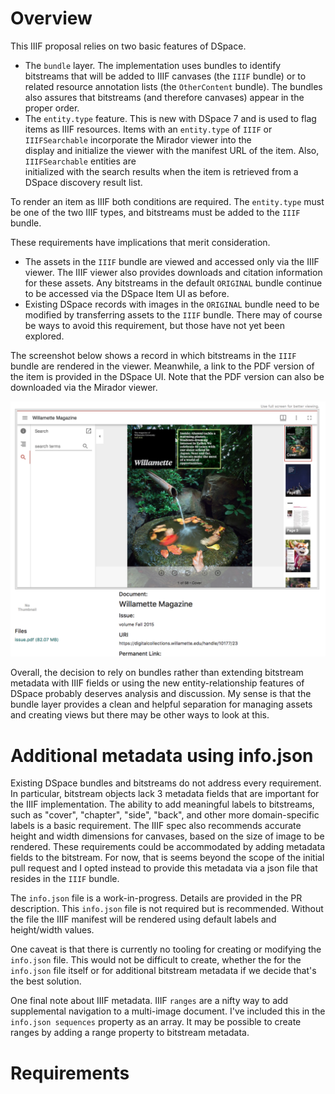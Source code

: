 # Overview

This IIIF proposal relies on two basic features of DSpace. 

* The `bundle` layer. The implementation uses bundles to identify bitstreams that will be added 
  to IIIF canvases (the `IIIF` bundle) or to related resource annotation lists (the `OtherContent` bundle). 
  The bundles also assures that bitstreams (and therefore canvases) appear in the proper order.
* The `entity.type` feature. This is new with DSpace 7 and is used to flag items as IIIF resources. 
  Items with an `entity.type` of `IIIF` or `IIIFSearchable` incorporate the Mirador viewer into the  
  display and initialize the viewer with the manifest URL of the item. Also, `IIIFSearchable` entities are  
  initialized with the search results when the item is retrieved from a DSpace discovery result list.

To render an item as IIIF both conditions are required.  The `entity.type` must be one of the two IIIF types, 
and bitstreams must be added to the `IIIF` bundle.

These requirements have implications that merit consideration.

* The assets in the `IIIF` bundle are viewed and accessed only via the IIIF viewer. The IIIF viewer also provides 
  downloads and citation information for these assets. Any bitstreams in the default `ORIGINAL` bundle continue to 
  be accessed via the DSpace Item UI as before. 
* Existing DSpace records with images in the `ORIGINAL` bundle need to be modified by transferring assets to the 
  `IIIF` bundle. There may of course be ways to avoid this requirement, but those have not yet been explored.  
  
The screenshot below shows a record in which bitstreams in the `IIIF` bundle are rendered in the viewer. Meanwhile, a link to the
PDF version of the item is provided in the DSpace UI. Note that the PDF version can also be downloaded via the Mirador viewer.

![item image](images/sample_rec.png "Item")

Overall, the decision to rely on bundles rather than extending bitstream metadata with IIIF fields or using the new 
entity-relationship features of DSpace probably deserves analysis and discussion. My sense is that the bundle layer 
provides a clean and helpful separation for managing assets and creating views but there may be other ways to look
at this.


# Additional metadata using info.json

Existing DSpace bundles and bitstreams do not address every requirement. In particular, bitstream objects lack 3 metadata fields
that are important for the IIIF implementation. The ability to add meaningful labels to bitstreams, such as "cover", "chapter",
"side", "back", and other more domain-specific labels is a basic requirement. The IIIF spec also recommends accurate height and width 
dimensions for canvases, based on the size of image to be rendered. These requirements could be accommodated by adding metadata
fields to the bitstream. For now, that is seems beyond the scope of the initial pull request and I opted
instead to provide this metadata via a json file that resides in the `IIIF` bundle. 

The `info.json` file is a work-in-progress. Details are provided in the PR description. This `info.json` file is not required but is 
recommended.  Without the file the IIIF manifest will be rendered using default labels and height/width values.

One caveat is that there is currently no tooling for creating or modifying the `info.json` file. This would not be difficult to
create, whether the for the `info.json` file itself or for additional bitstream metadata if we decide that's the best solution. 

One final note about IIIF metadata.  IIIF `ranges` are a nifty way to add supplemental navigation to a multi-image document. I've
included this in the `info.json sequences` property as an array. It may be possible to create ranges by adding a range property
to bitstream metadata. 





# Requirements


